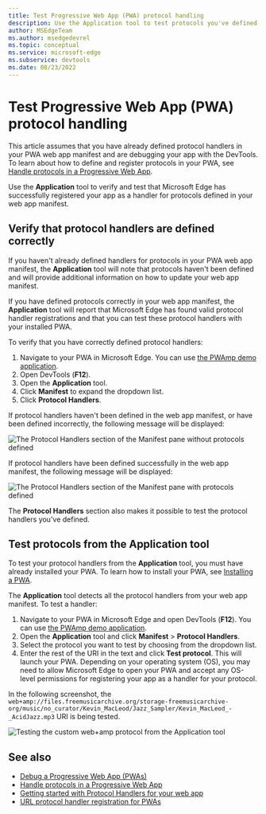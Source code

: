 ```yaml
---
title: Test Progressive Web App (PWA) protocol handling
description: Use the Application tool to test protocols you've defined in your PWA web app manifest.
author: MSEdgeTeam
ms.author: msedgedevrel
ms.topic: conceptual
ms.service: microsoft-edge
ms.subservice: devtools
ms.date: 08/23/2022
---
```


# Test Progressive Web App (PWA) protocol handling

This article assumes that you have already defined protocol handlers in your PWA web app manifest and are debugging your app with the DevTools. To learn about how to define and register protocols in your PWA, see [Handle protocols in a Progressive Web App](../../progressive-web-apps-chromium/how-to/handle-protocols.md).  

Use the **Application** tool to verify and test that Microsoft Edge has successfully registered your app as a handler for protocols defined in your web app manifest.


<!-- ====================================================================== -->
## Verify that protocol handlers are defined correctly

If you haven't already defined handlers for protocols in your PWA web app manifest, the **Application** tool will note that protocols haven't been defined and will provide additional information on how to update your web app manifest.

If you have defined protocols correctly in your web app manifest, the **Application** tool will report that Microsoft Edge has found valid protocol handler registrations and that you can test these protocol handlers with your installed PWA.

To verify that you have correctly defined protocol handlers:

1. Navigate to your PWA in Microsoft Edge. You can use [the PWAmp demo application](https://microsoftedge.github.io/Demos/pwamp/).
1. Open DevTools (**F12**).
1. Open the **Application** tool.
1. Click **Manifest** to expand the dropdown list.
1. Click **Protocol Handlers**.

If protocol handlers haven't been defined in the web app manifest, or have been defined incorrectly, the following message will be displayed:

![The Protocol Handlers section of the Manifest pane without protocols defined](./protocol-handlers-images/protocol-handlers-not-defined.png)

If protocol handlers have been defined successfully in the web app manifest, the following message will be displayed:

![The Protocol Handlers section of the Manifest pane with protocols defined](./protocol-handlers-images/protocol-handlers-defined.png)

The **Protocol Handlers** section also makes it possible to test the protocol handlers you've defined.


<!-- ====================================================================== -->
## Test protocols from the Application tool

To test your protocol handlers from the **Application** tool, you must have already installed your PWA. To learn how to install your PWA, see [Installing a PWA](../../progressive-web-apps-chromium/ux.md#installing-a-pwa).

The **Application** tool detects all the protocol handlers from your web app manifest. To test a handler:

1. Navigate to your PWA in Microsoft Edge and open DevTools (**F12**). You can use [the PWAmp demo application](https://microsoftedge.github.io/Demos/pwamp/).
1. Open the **Application** tool and click **Manifest** > **Protocol Handlers**.
1. Select the protocol you want to test by choosing from the dropdown list.
1. Enter the rest of the URI in the text and click **Test protocol**. This will launch your PWA. Depending on your operating system (OS), you may need to allow Microsoft Edge to open your PWA and accept any OS-level permissions for registering your app as a handler for your protocol.

In the following screenshot, the `web+amp://files.freemusicarchive.org/storage-freemusicarchive-org/music/no_curator/Kevin_MacLeod/Jazz_Sampler/Kevin_MacLeod_-_AcidJazz.mp3` URI is being tested.

![Testing the custom web+amp protocol from the Application tool](./protocol-handlers-images/test-protocol-handlers.png)


<!-- ====================================================================== -->
## See also

*  [Debug a Progressive Web App (PWAs)](./index.md)
*  [Handle protocols in a Progressive Web App](../../progressive-web-apps-chromium/how-to/handle-protocols.md)
*  [Getting started with Protocol Handlers for your web app](https://blogs.windows.com/msedgedev/2022/01/20/getting-started-url-protocol-handlers-microsoft-edge/)
*  [URL protocol handler registration for PWAs](https://web.dev/url-protocol-handler/)
